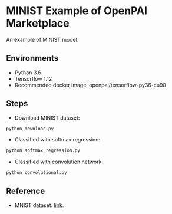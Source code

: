 # MINIST Example of OpenPAI Marketplace

An example of MINIST model.

## Environments

- Python 3.6
- Tensorflow 1.12
- Recommended docker image:  openpai/tensorflow-py36-cu90

## Steps

- Download MINIST dataset:

```python
python download.py
```

- Classified with softmax regression:

```python
python softmax_regression.py
```

- Classified with convolution network:

```python
python convolutional.py
```

## Reference

- MNIST dataset: [link](http://yann.lecun.com/exdb/mnist/).